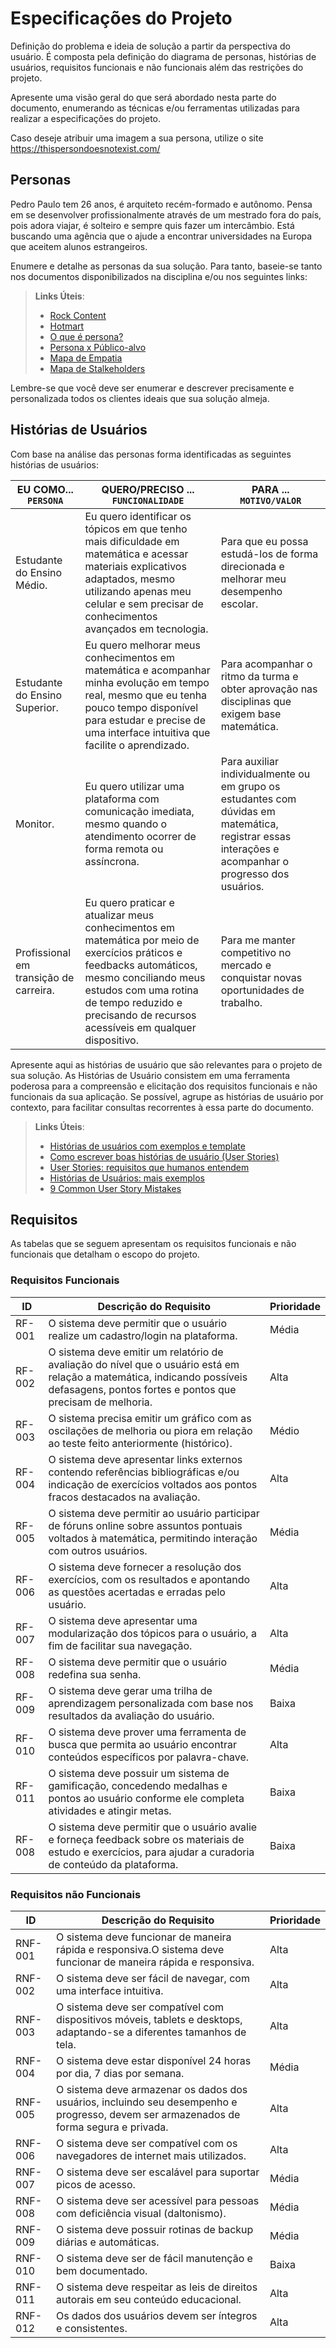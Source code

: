 # Especificações do Projeto

Definição do problema e ideia de solução a partir da perspectiva do usuário. É composta pela definição do  diagrama de personas, histórias de usuários, requisitos funcionais e não funcionais além das restrições do projeto.

Apresente uma visão geral do que será abordado nesta parte do documento, enumerando as técnicas e/ou ferramentas utilizadas para realizar a especificações do projeto.

Caso deseje atribuir uma imagem a sua persona, utilize o site https://thispersondoesnotexist.com/

## Personas

Pedro Paulo tem 26 anos, é arquiteto recém-formado e autônomo. Pensa em se desenvolver profissionalmente através de um mestrado fora do país, pois adora viajar, é solteiro e sempre quis fazer um intercâmbio. Está buscando uma agência que o ajude a encontrar universidades na Europa que aceitem alunos estrangeiros.

Enumere e detalhe as personas da sua solução. Para tanto, baseie-se tanto nos documentos disponibilizados na disciplina e/ou nos seguintes links:

> **Links Úteis**:
> - [Rock Content](https://rockcontent.com/blog/personas/)
> - [Hotmart](https://blog.hotmart.com/pt-br/como-criar-persona-negocio/)
> - [O que é persona?](https://resultadosdigitais.com.br/blog/persona-o-que-e/)
> - [Persona x Público-alvo](https://flammo.com.br/blog/persona-e-publico-alvo-qual-a-diferenca/)
> - [Mapa de Empatia](https://resultadosdigitais.com.br/blog/mapa-da-empatia/)
> - [Mapa de Stalkeholders](https://www.racecomunicacao.com.br/blog/como-fazer-o-mapeamento-de-stakeholders/)
>
Lembre-se que você deve ser enumerar e descrever precisamente e personalizada todos os clientes ideais que sua solução almeja.

## Histórias de Usuários

Com base na análise das personas forma identificadas as seguintes histórias de usuários:

|EU COMO... `PERSONA`| QUERO/PRECISO ... `FUNCIONALIDADE` |PARA ... `MOTIVO/VALOR`                 |
|--------------------|------------------------------------|----------------------------------------|
|Estudante do Ensino Médio.  | Eu quero identificar os tópicos em que tenho mais dificuldade em matemática e acessar materiais explicativos adaptados, mesmo utilizando apenas meu celular e sem precisar de conhecimentos avançados em tecnologia.          | Para que eu possa estudá-los de forma direcionada e melhorar meu desempenho escolar. |
|Estudante do Ensino Superior.       | Eu quero melhorar meus conhecimentos em matemática e acompanhar minha evolução em tempo real, mesmo que eu tenha pouco tempo disponível para estudar e precise de uma interface intuitiva que facilite o aprendizado. | Para acompanhar o ritmo da turma e obter aprovação nas disciplinas que exigem base matemática.|
|Monitor. |Eu quero utilizar uma plataforma com comunicação imediata, mesmo quando o atendimento ocorrer de forma remota ou assíncrona. | Para auxiliar individualmente ou em grupo os estudantes com dúvidas em matemática, registrar essas interações e acompanhar o progresso dos usuários.|
|Profissional em transição de carreira. | Eu quero praticar e atualizar meus conhecimentos em matemática por meio de exercícios práticos e feedbacks automáticos, mesmo conciliando meus estudos com uma rotina de tempo reduzido e precisando de recursos acessíveis em qualquer dispositivo.| Para me manter competitivo no mercado e conquistar novas oportunidades de trabalho. |


Apresente aqui as histórias de usuário que são relevantes para o projeto de sua solução. As Histórias de Usuário consistem em uma ferramenta poderosa para a compreensão e elicitação dos requisitos funcionais e não funcionais da sua aplicação. Se possível, agrupe as histórias de usuário por contexto, para facilitar consultas recorrentes à essa parte do documento.

> **Links Úteis**:
> - [Histórias de usuários com exemplos e template](https://www.atlassian.com/br/agile/project-management/user-stories)
> - [Como escrever boas histórias de usuário (User Stories)](https://medium.com/vertice/como-escrever-boas-users-stories-hist%C3%B3rias-de-usu%C3%A1rios-b29c75043fac)
> - [User Stories: requisitos que humanos entendem](https://www.luiztools.com.br/post/user-stories-descricao-de-requisitos-que-humanos-entendem/)
> - [Histórias de Usuários: mais exemplos](https://www.reqview.com/doc/user-stories-example.html)
> - [9 Common User Story Mistakes](https://airfocus.com/blog/user-story-mistakes/)

## Requisitos

As tabelas que se seguem apresentam os requisitos funcionais e não funcionais que detalham o escopo do projeto.

### Requisitos Funcionais

|ID    | Descrição do Requisito  | Prioridade | 
|------|-----------------------------------------|----| 
|RF-001| O sistema deve permitir que o usuário realize um cadastro/login na plataforma. | Média |  
|RF-002| O sistema deve emitir um relatório de avaliação do nível que o usuário está em relação a matemática, indicando possíveis defasagens, pontos fortes e pontos que precisam de melhoria.  | Alta | 
|RF-003|O sistema precisa emitir um gráfico com as oscilações de melhoria ou piora em relação ao teste feito anteriormente (histórico). | Médio |  
|RF-004| O sistema deve apresentar links externos contendo referências bibliográficas e/ou indicação de exercícios voltados aos pontos fracos destacados na avaliação.   | Alta | 
|RF-005| O sistema deve permitir ao usuário participar de fóruns online sobre assuntos pontuais voltados à matemática, permitindo interação com outros usuários. | Média |  
|RF-006| O sistema deve fornecer a resolução dos exercícios, com os resultados e apontando as questões acertadas e erradas pelo usuário.   | Alta | 
|RF-007| O sistema deve apresentar uma modularização dos tópicos para o usuário, a fim de facilitar sua navegação. | Alta |  
|RF-008| O sistema deve permitir que o usuário redefina sua senha.   | Média | 
|RF-009| O sistema deve gerar uma trilha de aprendizagem personalizada com base nos resultados da avaliação do usuário.   | Baixa | 
|RF-010| O sistema deve prover uma ferramenta de busca que permita ao usuário encontrar conteúdos específicos por palavra-chave.   | Alta | 
|RF-011| O sistema deve possuir um sistema de gamificação, concedendo medalhas e pontos ao usuário conforme ele completa atividades e atingir metas.   | Baixa | 
|RF-008| O sistema deve permitir que o usuário avalie e forneça feedback sobre os materiais de estudo e exercícios, para ajudar a curadoria de conteúdo da plataforma.  | Baixa | 





### Requisitos não Funcionais

|ID     | Descrição do Requisito  |Prioridade |
|-------|-------------------------|----|
|RNF-001| O sistema deve funcionar de maneira rápida e responsiva.O sistema deve funcionar de maneira rápida e responsiva. | Alta | 
|RNF-002| O sistema deve ser fácil de navegar, com uma interface intuitiva. |  Alta | 
|RNF-003| O sistema deve ser compatível com dispositivos móveis, tablets e desktops, adaptando-se a diferentes tamanhos de tela. | Alta | 
|RNF-004| O sistema deve estar disponível 24 horas por dia, 7 dias por semana. |  Média | 
|RNF-005| O sistema deve armazenar os dados dos usuários, incluindo seu desempenho e progresso, devem ser armazenados de forma segura e privada.  | Alta | 
|RNF-006| O sistema deve ser compatível com os navegadores de internet mais utilizados. |  Alta | 
|RNF-007| O sistema deve ser escalável para suportar picos de acesso. | Média | 
|RNF-008| O sistema deve ser acessível para pessoas com deficiência visual (daltonismo). |  Média | 
|RNF-009| O sistema deve possuir rotinas de backup diárias e automáticas. | Média | 
|RNF-010| O sistema deve ser de fácil manutenção e bem documentado.|  Baixa | 
|RNF-011| O sistema deve respeitar as leis de direitos autorais em seu conteúdo educacional. |  Alta | 
|RNF-012| Os dados dos usuários devem ser íntegros e consistentes.|  Alta | 


